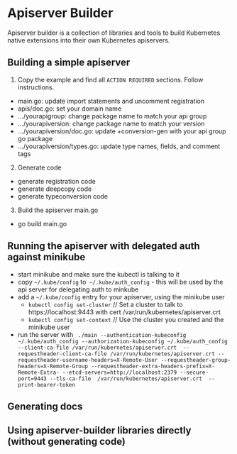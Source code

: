 # Apiserver Builder

Apiserver builder is a collection of libraries and tools to
build Kubernetes native extensions into their own
Kubernetes apiservers.

## Building a simple apiserver

1. Copy the example and find all `ACTION REQUIRED` sections.  Follow instructions.
 - main.go: update import statements and uncomment registration
 - apis/doc.go: set your domain name
 - .../yourapigroup: change package name to match your api group
 - .../yourapiversion: change package name to match your version
 - .../yourapiversion/doc.go: update +conversion-gen with your api group go package
 - .../yourapiversion/types.go: update type names, fields, and comment tags


2. Generate code
  - generate registration code
  - generate deepcopy code
  - generate typeconversion code

3. Build the apiserver main.go
  - go build main.go

## Running the apiserver with delegated auth against minikube

- start minikube and make sure the kubectl is talking to it
- copy `~/.kube/config` to` ~/.kube/auth_config` - this will be used by the api server for delegating auth to minkube
- add a `~/.kube/config` entry for your apiserver, using the minikube user
  - `kubectl config set-cluster` // Set a cluster to talk to https://localhost:9443 with cert /var/run/kubernetes/apiserver.crt
  - `kubectl config set-context` // Use the cluster you created and the minikube user
- run the server with ` ./main --authentication-kubeconfig ~/.kube/auth_config --authorization-kubeconfig ~/.kube/auth_config --client-ca-file /var/run/kubernetes/apiserver.crt  --requestheader-client-ca-file /var/run/kubernetes/apiserver.crt --requestheader-username-headers=X-Remote-User --requestheader-group-headers=X-Remote-Group --requestheader-extra-headers-prefix=X-Remote-Extra- --etcd-servers=http://localhost:2379 --secure-port=9443 --tls-ca-file  /var/run/kubernetes/apiserver.crt  --print-bearer-token`

## Generating docs



## Using apiserver-builder libraries directly (without generating code)